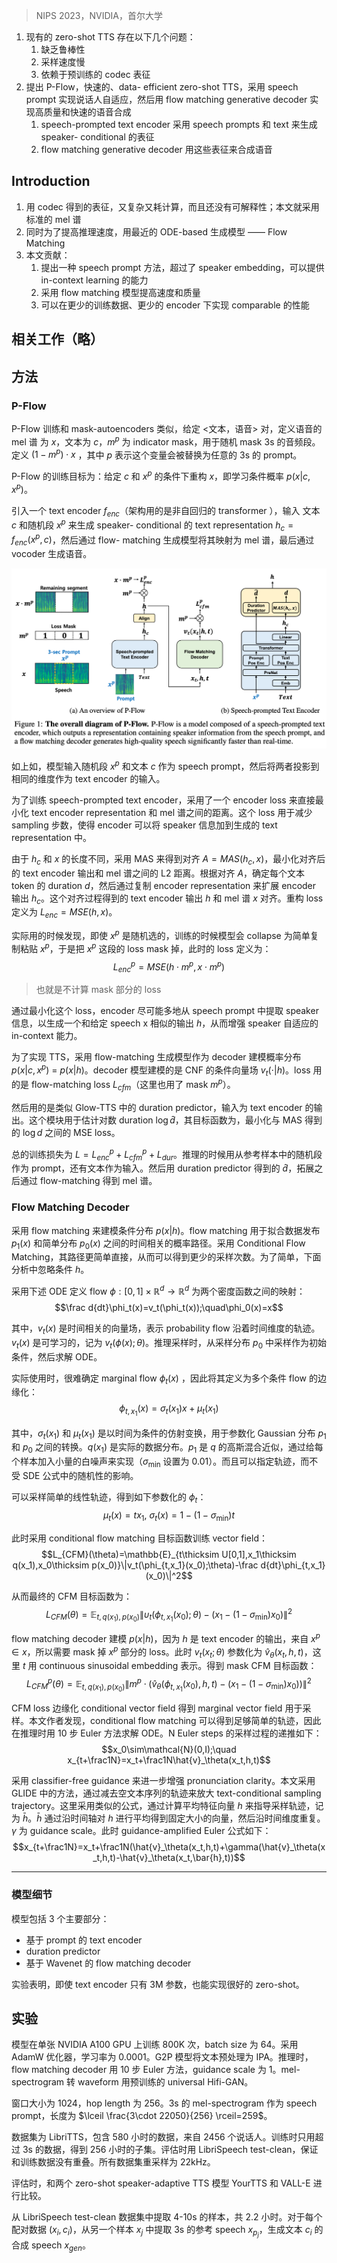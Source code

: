 > NIPS 2023，NVIDIA，首尔大学

1. 现有的 zero-shot TTS 存在以下几个问题：
	1. 缺乏鲁棒性
	2. 采样速度慢
	3. 依赖于预训练的 codec 表征
2. 提出 P-Flow，快速的、data- efficient zero-shot  TTS，采用 speech prompt 实现说话人自适应，然后用 flow matching generative decoder 实现高质量和快速的语音合成
	1. speech-prompted text encoder 采用 speech prompts 和 text 来生成speaker- conditional 的表征
	2. flow matching generative decoder 用这些表征来合成语音

## Introduction

1. 用 codec 得到的表征，又复杂又耗计算，而且还没有可解释性；本文就采用标准的 mel 谱
2. 同时为了提高推理速度，用最近的 ODE-based 生成模型 —— Flow Matching
3. 本文贡献：
	1. 提出一种 speech prompt 方法，超过了 speaker  embedding，可以提供 in-context learning 的能力
	2. 采用 flow matching 模型提高速度和质量
	3. 可以在更少的训练数据、更少的 encoder 下实现 comparable 的性能

## 相关工作（略）

## 方法

### P-Flow

P-Flow 训练和 mask-autoencoders 类似，给定 <文本，语音> 对，定义语音的 mel 谱 为 $x$，文本为 $c$，$m^p$  为 indicator mask，用于随机 mask 3s 的音频段。定义 $(1-m^p)\cdot x$ ，其中 $p$ 表示这个变量会被替换为任意的 3s 的 prompt。

P-Flow 的训练目标为：给定 $c$ 和 $x^p$ 的条件下重构 $x$，即学习条件概率 $p(x|c,x^p)$。

引入一个 text encoder $f_{enc}$（架构用的是非自回归的 transformer ），输入 文本 $c$ 和随机段 $x^p$ 来生成 speaker- conditional 的 text representation $h_{c}=f_{enc}(x^{p},c)$，然后通过 flow- matching 生成模型将其映射为 mel 谱，最后通过 vocoder 生成语音。

![](image/Pasted%20image%2020231128211250.png)

如上如，模型输入随机段 $x^p$ 和文本 $c$ 作为 speech prompt，然后将两者投影到相同的维度作为 text encoder 的输入。

为了训练 speech-prompted text encoder，采用了一个 encoder loss 来直接最小化 text encoder representation 和 mel 谱之间的距离。这个 loss 用于减少 sampling 步数，使得 encoder 可以将 speaker 信息加到生成的 text representation 中。

由于 $h_c$ 和 $x$ 的长度不同，采用 MAS 来得到对齐 $A=MAS(h_{c},x)$，最小化对齐后的 text encoder 输出和 mel 谱之间的 L2 距离。根据对齐 $A$，确定每个文本 token 的 duration $d$，然后通过复制 encoder representation 来扩展 encoder 输出 $h_c$。这个对齐过程得到的 text encoder 输出 $h$ 和 mel 谱 $x$ 对齐。重构 loss 定义为 $L_{enc}=MSE(h,x)$。

实际用的时候发现，即使 $x^p$ 是随机选的，训练的时候模型会 collapse 为简单复制粘贴 $x^p$，于是把 $x^p$ 这段的 loss mask 掉，此时的 loss 定义为：
$$L_{enc}^p=MSE(h\cdot m^p,x\cdot m^p)$$
> 也就是不计算 mask 部分的 loss

通过最小化这个 loss，encoder 尽可能多地从 speech prompt 中提取 speaker 信息，以生成一个和给定 speech x 相似的输出 $h$，从而增强 speaker 自适应的 in-context 能力。

为了实现 TTS，采用 flow-matching 生成模型作为 decoder 建模概率分布 $p(x|c,x^p)\:=\:p(x|h)$。decoder 模型建模的是 CNF 的条件向量场 $v_t(\cdot|h)$。loss 用的是 flow-matching loss $L_{cfm}$（这里也用了 mask $m^p$）。

然后用的是类似 Glow-TTS 中的 duration predictor，输入为 text encoder 的输出。这个模块用于估计对数 duration $\log\widehat{d}$，其目标函数为，最小化与 MAS 得到的 $\log d$ 之间的 MSE loss。

总的训练损失为 $L=L_{enc}^{p}+L_{cfm}^{p}+L_{dur}$。推理的时候用从参考样本中的随机段作为 prompt，还有文本作为输入。然后用 duration predictor 得到的 $\hat{d}$，拓展之后通过 flow-matching 得到 mel 谱。

### Flow Matching Decoder

采用 flow matching 来建模条件分布 $p(x|h)$。flow matching 用于拟合数据发布 $p_1(x)$ 和简单分布 $p_0(x)$ 之间的时间相关的概率路径。采用 Conditional Flow Matching，其路径更简单直接，从而可以得到更少的采样次数。为了简单，下面分析中忽略条件 $h$。

采用下述 ODE 定义 flow $\phi:[0,1]\times\mathbb{R}^d\to\mathbb{R}^d$ 为两个密度函数之间的映射：
$$\frac d{dt}\phi_t(x)=v_t(\phi_t(x));\quad\phi_0(x)=x$$

其中，$v_t(x)$ 是时间相关的向量场，表示 probability flow 沿着时间维度的轨迹。$v_t(x)$ 是可学习的，记为 $v_t(\phi(x);\theta)$。推理采样时，从采样分布 $p_0$ 中采样作为初始条件，然后求解 ODE。

实际使用时，很难确定 marginal flow $\phi_t(x)$ ，因此将其定义为多个条件 flow 的边缘化：
$$\phi_{t,x_1}(x)=\sigma_t(x_1)x+\mu_t(x_1)$$

其中，$\sigma_t(x_1)$ 和 $\mu_t(x_1)$ 是以时间为条件的仿射变换，用于参数化 Gaussian 分布 $p_1$ 和 $p_0$ 之间的转换。$q(x_1)$ 是实际的数据分布。$p_1$ 是 $q$ 的高斯混合近似，通过给每个样本加入小量的白噪声来实现（$\sigma_{\min}$ 设置为 0.01）。而且可以指定轨迹，而不受 SDE 公式中的随机性的影响。

可以采样简单的线性轨迹，得到如下参数化的 $\phi_t$：
$$\mu_t(x)=tx_1,\:\sigma_t(x)=1-(1-\sigma_{\min})t$$

此时采用 conditional flow matching 目标函数训练 vector field：
$$L_{CFM}(\theta)=\mathbb{E}_{t\thicksim U[0,1],x_1\thicksim q(x_1),x_0\thicksim p(x_0)}\|v_t(\phi_{t,x_1}(x_0);\theta)-\frac d{dt}\phi_{t,x_1}(x_0)\|^2$$

从而最终的 CFM 目标函数为：
$$L_{CFM}(\theta)=\mathbb{E}_{t,q(x_1),p(x_0)}\|\upsilon_t(\phi_{t,x_1}(x_0);\theta)-(x_1-(1-\sigma_{\min})x_0)\|^2$$

flow matching decoder 建模 $p(x|h)$，因为 $h$ 是 text encoder 的输出，来自 $x^p\in x$，所以需要 mask 掉 $x^p$ 部分的 loss。此时 $v_t(x_t;\theta)$ 参数化为 $\hat{v}_{\theta}(x_t,h,t)$，这里 $t$ 用 continuous sinusoidal embedding 表示。得到 mask CFM 目标函数：
$$L_{CFM}^p(\theta)=\mathbb{E}_{t,q(x_1),p(x_0)}\|m^p\cdot(\hat{v}_\theta(\phi_{t,x_1}(x_0),h,t)-(x_1-(1-\sigma_{\min})x_0))\|^2$$

CFM loss 边缘化 conditional vector field 得到 marginal vector field 用于采样。本文作者发现，conditional flow matching 可以得到足够简单的轨迹，因此在推理时用 10 步 Euler 方法求解 ODE。N Euler steps 的采样过程的递推如下：
$$x_0\sim\mathcal{N}(0,I);\quad x_{t+\frac1N}=x_t+\frac1N\hat{v}_\theta(x_t,h,t)$$

采用 classifier-free guidance 来进一步增强 pronunciation clarity。本文采用 GLIDE 中的方法，通过减去空文本序列的轨迹来放大 text-conditional sampling trajectory。这里采用类似的公式，通过计算平均特征向量 $h$ 来指导采样轨迹，记为 $\bar{h}$。$\bar{h}$ 通过沿时间轴对 $h$ 进行平均得到固定大小的向量，然后沿时间维度重复。$\gamma$ 为 guidance scale。此时  guidance-amplified Euler 公式如下：
$$x_{t+\frac1N}=x_t+\frac1N(\hat{v}_\theta(x_t,h,t)+\gamma(\hat{v}_\theta(x_t,h,t)-\hat{v}_\theta(x_t,\bar{h},t))$$
****
### 模型细节

模型包括 3 个主要部分：
+ 基于 prompt 的 text encoder
+ duration predictor 
+ 基于 Wavenet 的 flow matching decoder

实验表明，即使 text encoder 只有 3M 参数，也能实现很好的 zero-shot。

## 实验

模型在单张 NVIDIA A100 GPU 上训练 800K 次，batch size 为 64。采用 AdamW 优化器，学习率为 0.0001。G2P 模型将文本预处理为 IPA。推理时，flow matching decoder 用 10 步 Euler 方法，guidance scale 为 1。mel-spectrogram 转 waveform 用预训练的 universal Hifi-GAN。

窗口大小为 1024，hop length 为 256。3s 的 mel-spectrogram 作为 speech prompt，长度为 $\lceil \frac{3\cdot 22050}{256} \rceil=259$。

数据集为 LibriTTS，包含 580 小时的数据，来自 2456 个说话人。训练时只用超过 3s 的数据，得到 256 小时的子集。评估时用 LibriSpeech test-clean，保证和训练数据没有重叠。所有数据集重采样为 22kHz。

评估时，和两个 zero-shot speaker-adaptive TTS 模型 YourTTS 和 VALL-E 进行比较。

从 LibriSpeech test-clean 数据集中提取 4-10s 的样本，共 2.2 小时。对于每个配对数据 $(x_i,c_i)$，从另一个样本 $x_j$ 中提取 3s 的参考 speech $x_{p_j}$，生成文本 $c_i$ 的合成 speech $x_{gen}$。